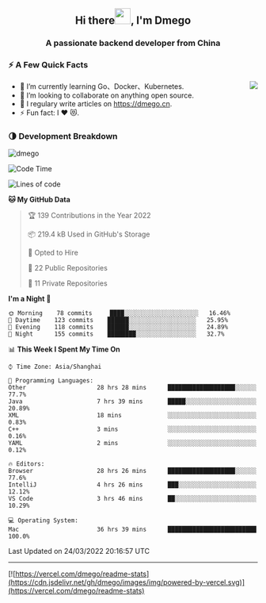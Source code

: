 <h2 align="center">Hi there<img src="https://cdn.jsdelivr.net/gh/dmego/images/img/Hi.gif" height="32" />, I'm Dmego </h2>
<h3 align="center">A passionate backend developer from China</h3>

### ⚡️ A Few Quick Facts

<img align="right" src="https://readme-stats-dmego.vercel.app/api?username=dmego&show_icons=true&icon_color=1573B3&hide_title=true&text_color=718096&bg_color=00000000&hide_border=true"/>

<ul>
    <li> 🌱 I’m currently learning Go、Docker、Kubernetes.</li>
    <li> 👯 I’m looking to collaborate on anything open source.</li>
    <li> 📝 I regulary write articles on <a href="https://dmego.cn">https://dmego.cn</a>.</li>
    <li> ⚡ Fun fact: I ❤️ 😻.</li>
</ul>

### 🌗 Development Breakdown

<img src="https://komarev.com/ghpvc/?username=dmego" alt="dmego" />

<!--START_SECTION:waka-->
![Code Time](http://img.shields.io/badge/Code%20Time-1%2C062%20hrs%2036%20mins-blue)

![Lines of code](https://img.shields.io/badge/From%20Hello%20World%20I%27ve%20Written-231%20Thousand%20lines%20of%20code-blue)

**🐱 My GitHub Data** 

> 🏆 139 Contributions in the Year 2022
 > 
> 📦 219.4 kB Used in GitHub's Storage 
 > 
> 💼 Opted to Hire
 > 
> 📜 22 Public Repositories 
 > 
> 🔑 11 Private Repositories  
 > 
**I'm a Night 🦉** 

```text
🌞 Morning    78 commits     ████░░░░░░░░░░░░░░░░░░░░░   16.46% 
🌆 Daytime    123 commits    ██████░░░░░░░░░░░░░░░░░░░   25.95% 
🌃 Evening    118 commits    ██████░░░░░░░░░░░░░░░░░░░   24.89% 
🌙 Night      155 commits    ████████░░░░░░░░░░░░░░░░░   32.7%

```


📊 **This Week I Spent My Time On** 

```text
⌚︎ Time Zone: Asia/Shanghai

💬 Programming Languages: 
Other                    28 hrs 28 mins      ███████████████████░░░░░░   77.7% 
Java                     7 hrs 39 mins       █████░░░░░░░░░░░░░░░░░░░░   20.89% 
XML                      18 mins             ░░░░░░░░░░░░░░░░░░░░░░░░░   0.83% 
C++                      3 mins              ░░░░░░░░░░░░░░░░░░░░░░░░░   0.16% 
YAML                     2 mins              ░░░░░░░░░░░░░░░░░░░░░░░░░   0.12%

🔥 Editors: 
Browser                  28 hrs 26 mins      ███████████████████░░░░░░   77.6% 
IntelliJ                 4 hrs 26 mins       ███░░░░░░░░░░░░░░░░░░░░░░   12.12% 
VS Code                  3 hrs 46 mins       ██░░░░░░░░░░░░░░░░░░░░░░░   10.29%

💻 Operating System: 
Mac                      36 hrs 39 mins      █████████████████████████   100.0%

```


 Last Updated on 24/03/2022 20:16:57 UTC
<!--END_SECTION:waka-->

---

[![https://vercel.com/dmego/readme-stats](https://cdn.jsdelivr.net/gh/dmego/images/img/powered-by-vercel.svg)](https://vercel.com/dmego/readme-stats)

